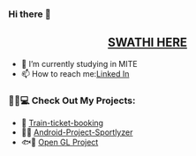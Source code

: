 ### Hi there 👋<br/>
<h2 align="center"><b><a href="https://swathi-aithal.github.io//">SWATHI HERE</a></b></h2>
<!--**swathi-aithal/swathi-aithal** is a ✨ _special_ ✨ repository because its `README.md` (this file) appears on your GitHub profile.-->

- 🔭 I’m currently studying in MITE
- 📫 How to reach me:<a href="https://www.linkedin.com/in/swathi-s-16a969212">Linked In</a>
<!-- - 🌱 I’m currently learning
- 👯 I’m looking to collaborate on ...
- 🤔 I’m looking for help with ...
- 💬 Ask me about ...
- 📫 How to reach me: ...
- 😄 Pronouns: ...
- ⚡ Fun fact: ...
-->
### 👩‍💻💻 Check Out My Projects:
- 🚄 <a href="https://github.com/swathi-aithal/Train-ticket-booking">Train-ticket-booking</a>
- 🏅🏐 <a href="https://github.com/swathi-aithal/Android-Project-Sportlyzer">Android-Project-Sportlyzer</a>
- 🐟🦈 <a href="https://github.com/swathi-aithal/CG-PROJECT">Open GL Project</a>

